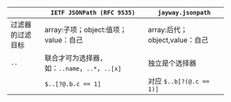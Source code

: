 

|          | `IETF JSONPath (RFC 9535)`        | `jayway.jsonpath`        |
|----------|-----------------------------------|--------------------------|
| 过滤器的过滤目标 | array:子项；object:值项；value：自己       | array:后代；object,value：自己 |
| `..`     | 联合才可为选择器，如：`..name`，`..*`，`..[x]` | 独立是个选择器                  |
|          | `$..[?@.b.c == 1]`                | 对应 `$..b[?(@.c == 1)]`   |

